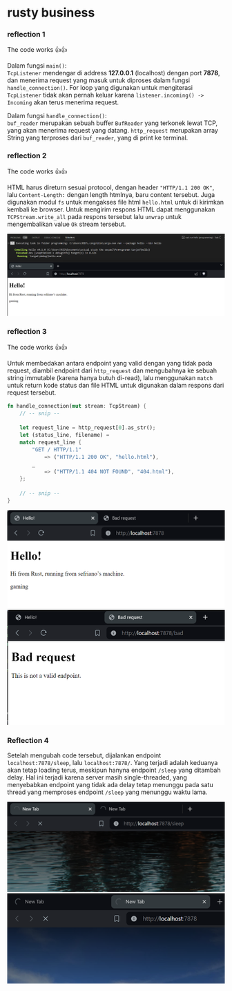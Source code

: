 # rusty business


### reflection 1
The code works 👍👍

Dalam fungsi `main()`:\
`TcpListener` mendengar di address **127.0.0.1** (localhost) dengan port **7878**, dan menerima request yang masuk untuk diproses dalam fungsi `handle_connection()`. For loop yang digunakan untuk mengiterasi `TcpListener` tidak akan pernah keluar karena `listener.incoming() -> Incoming` akan terus menerima request.

Dalam fungsi `handle_connection()`:\
`buf_reader` merupakan sebuah buffer `BufReader` yang terkonek lewat TCP, yang akan menerima request yang datang.
`http_request` merupakan array String yang terproses dari `buf_reader`, yang di print ke terminal.


### reflection 2
The code works 👍👍

HTML harus direturn sesuai protocol, dengan header `"HTTP/1.1 200 OK"`, lalu `Content-Length:` dengan length htmlnya, baru content tersebut.
Juga digunakan modul `fs` untuk mengakses file html `hello.html` untuk di kirimkan kembali ke browser.
Untuk mengirim respons HTML dapat menggunakan `TCPStream.write_all` pada respons tersebut lalu `unwrap` untuk mengembalikan value `Ok` stream tersebut.

![commit 2 screen capture](/archiveme/m2_working.png)


### reflection 3
The code works 👍👍

Untuk membedakan antara endpoint yang valid dengan yang tidak pada request, diambil endpoint dari `http_request` dan mengubahnya ke sebuah string immutable (karena hanya butuh di-read), lalu menggunakan `match` untuk return kode status dan file HTML untuk digunakan dalam respons dari request tersebut.

```rs
fn handle_connection(mut stream: TcpStream) {
    // -- snip --
    
    let request_line = http_request[0].as_str();
    let (status_line, filename) =
    match request_line {
        "GET / HTTP/1.1"
            => ("HTTP/1.1 200 OK", "hello.html"),
        _ 
            => ("HTTP/1.1 404 NOT FOUND", "404.html"),
    };

    // -- snip --
}
```

![Hello page screen capture](/archiveme/m3_ok.png)
![Not available page screen capture](/archiveme/m3_bad.png)


### Reflection 4
Setelah mengubah code tersebut, dijalankan endpoint `localhost:7878/sleep`, lalu `localhost:7878/`.
Yang terjadi adalah keduanya akan tetap loading terus, meskipun hanyna endpoint `/sleep` yang ditambah delay.
Hal ini terjadi karena server masih single-threaded, yang menyebabkan endpoint yang tidak ada delay tetap menunggu pada
satu thread yang memproses endpoint `/sleep` yang menunggu waktu lama.

![Sleep endpoint](/archiveme/m4_sleep.png)
![Alt text](/archiveme/m4_delayed.png)